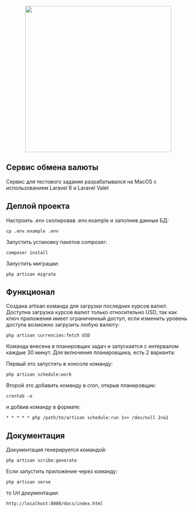 <p align="center"><a href="https://laravel.com" target="_blank"><img src="https://raw.githubusercontent.com/laravel/art/master/logo-lockup/5%20SVG/2%20CMYK/1%20Full%20Color/laravel-logolockup-cmyk-red.svg" width="400"></a></p>


## Сервис обмена валюты

Сервис для тестового задания разрабатывался на MacOS с использованием Laravel 8 и Laravel Valet


## Деплой проекта

Настроить .env скопировав .env.example и заполнив данные БД:
```
cp .env.example .env
```
Запустить установку пакетов composer:
```
composer install
```
Запустить миграции:
```
php artisan migrate
```
## Функционал
Создана artisan команда для загрузки последних курсов валют.
Доступна загрузка курсов валют только относительно USD, так как ключ приложения имеет ограниченный доступ, если изменить уровень доступа возможно загрузить любую валюту:
```
php artisan currencies:fetch USD
```
Команда внесена в планировщик задач и запускается с интервалом каждые 30 минут. Для включения планировщика, есть 2 варианта:

Первый это запустить в консоле команду:
```
php artisan schedule:work
```

Второй это добавить команду в cron, открыв планировщик:
```
crontab -e
```
и добвив команду в формате:
```
* * * * * php /path/to/artisan schedule:run 1>> /dev/null 2>&1
```

## Документация
Документация генерируется командой:
```
php artisan scribe:generate
```

Если запустить приложение через команду:
```
php artisan serve
```
то Url документации:
```
http://localhost:8000/docs/index.html
```
